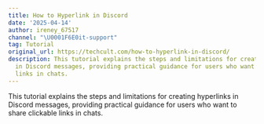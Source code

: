 ```yaml
---
title: How to Hyperlink in Discord
date: '2025-04-14'
author: ireney_67517
channel: "\U0001F6E0it-support"
tag: Tutorial
original_url: https://techcult.com/how-to-hyperlink-in-discord/
description: This tutorial explains the steps and limitations for creating hyperlinks
  in Discord messages, providing practical guidance for users who want to share clickable
  links in chats.
---
```


This tutorial explains the steps and limitations for creating hyperlinks in Discord messages, providing practical guidance for users who want to share clickable links in chats.